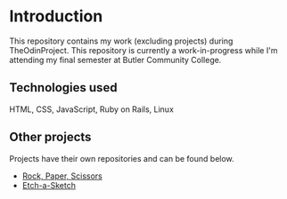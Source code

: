 # Introduction
This repository contains my work (excluding projects) during TheOdinProject. This repository is currently a work-in-progress while I'm attending my final semester at Butler Community College.

## Technologies used
HTML, CSS, JavaScript, Ruby on Rails, Linux

## Other projects
Projects have their own repositories and can be found below.

* [Rock, Paper, Scissors](https://github.com/cameronzsmith/RockPaperScissors)
* [Etch-a-Sketch](https://github.com/cameronzsmith/etchasketch)

